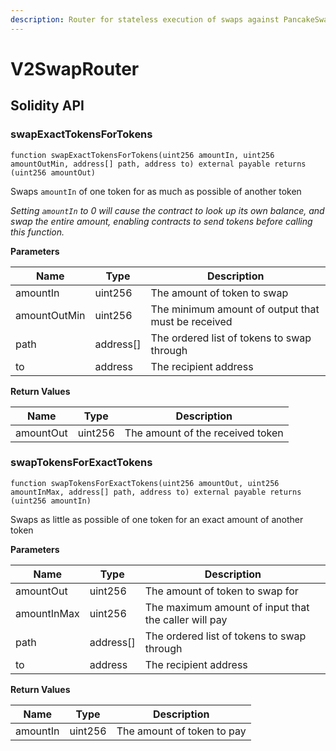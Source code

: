 ```yaml
---
description: Router for stateless execution of swaps against PancakeSwap V2
---
```


# V2SwapRouter

## Solidity API

### swapExactTokensForTokens

```solidity
function swapExactTokensForTokens(uint256 amountIn, uint256 amountOutMin, address[] path, address to) external payable returns (uint256 amountOut)
```

Swaps `amountIn` of one token for as much as possible of another token

_Setting `amountIn` to 0 will cause the contract to look up its own balance, and swap the entire amount, enabling contracts to send tokens before calling this function._

**Parameters**

| Name         | Type       | Description                                        |
| ------------ | ---------- | -------------------------------------------------- |
| amountIn     | uint256    | The amount of token to swap                        |
| amountOutMin | uint256    | The minimum amount of output that must be received |
| path         | address\[] | The ordered list of tokens to swap through         |
| to           | address    | The recipient address                              |

**Return Values**

| Name      | Type    | Description                      |
| --------- | ------- | -------------------------------- |
| amountOut | uint256 | The amount of the received token |

### swapTokensForExactTokens

```solidity
function swapTokensForExactTokens(uint256 amountOut, uint256 amountInMax, address[] path, address to) external payable returns (uint256 amountIn)
```

Swaps as little as possible of one token for an exact amount of another token

**Parameters**

| Name        | Type       | Description                                          |
| ----------- | ---------- | ---------------------------------------------------- |
| amountOut   | uint256    | The amount of token to swap for                      |
| amountInMax | uint256    | The maximum amount of input that the caller will pay |
| path        | address\[] | The ordered list of tokens to swap through           |
| to          | address    | The recipient address                                |

**Return Values**

| Name     | Type    | Description                |
| -------- | ------- | -------------------------- |
| amountIn | uint256 | The amount of token to pay |
